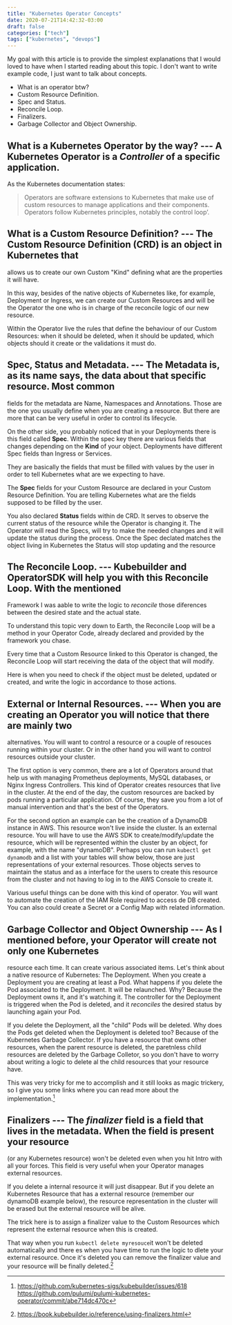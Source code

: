 ```yaml
---
title: "Kubernetes Operator Concepts"
date: 2020-07-21T14:42:32-03:00
draft: false
categories: ["tech"]
tags: ["kubernetes", "devops"]
---
```


My goal with this article is to provide the simplest explanations that I would loved to have when I started reading
about this topic. I don't want to write example code, I just want to talk about concepts. 

- What is an operator btw?
- Custom Resource Definition.
- Spec and Status.
- Reconcile Loop. 
- Finalizers.
- Garbage Collector and Object Ownership.


## What is a Kubernetes Operator by the way?  --- A Kubernetes Operator is a _Controller_ of a specific application.

As the Kubernetes documentation states:

>Operators are software extensions to Kubernetes that make use of custom resources to manage applications and their
>components. Operators follow Kubernetes principles, notably the control loop’.

## What is a Custom Resource Definition?  --- The Custom Resource Definition (CRD) is an object in Kubernetes that
allows us to create our own Custom "Kind" defining what are the properties it will have.

In this way, besides of the native objects of Kubernetes like, for exampĺe, Deployment or Ingress, we can create our
Custom Resources and will be the Operator the one who is in charge of the reconcile logic of our new resource.

Within the Operator live the rules that define the behaviour of our Custom Resources: when it should be deleted, when it
should be updated, which objects should it create or the validations it must do.

## Spec, Status and Metadata.  --- The Metadata is, as its name says, the data about that specific resource. Most common
fields for the metadata are  Name, Namespaces and Annotations. Those are the one you usually define when you are
creating a resource. But there are more that can be very useful in order to control its lifecycle.

On the other side, you probably noticed that in your Deployments there is this field called **Spec**. Within the spec
key there are various fields that changes depending on the **Kind** of your object. Deployments have different Spec
fields than Ingress or Services. 

They are basically the fields that must be filled with values by the user in order to tell Kubernetes what are we
expecting to have. 

The **Spec** fields for your Custom Resource are declared in your Custom Resource Definition. You are telling Kubernetes
what are the fields supposed to be filled by the user.

You also declared **Status** fields within de CRD. It serves to observe the current status of the resource while the
Operator is changing it. The Operator will read the Specs, will try to make the needed changes and it will update the
status during the process. Once the Spec declated matches the object living in Kubernetes the Status will stop updating
and the resource

## The Reconcile Loop.  --- Kubebuilder and OperatorSDK will help you with this Reconcile Loop. With the mentioned
Framework I was aable to write the logic to *reconcile* those diferences between the desired state and the actual state.

To understand this topic very down to Earth, the Reconcile Loop will be a method in your Operator Code, already declared
and provided by the framework you chase. 

Every time that a Custom Resource linked to this Operator is changed, the Reconcile Loop will start receiving the data
of the object that will modify. 

Here is when you need to check if the object must be deleted, updated or created, and write the logic in accordance to
those actions.

## External or Internal Resources.  --- When you are creating an Operator you will notice that there are mainly two
alternatives. You will want to control a resource or a couple of resouces running within your cluster. Or in the other
hand you will want to control resources outside your cluster.

The first option is very common, there are a lot of Operators around that help us with managing Prometheus deployments,
MySQL databases, or Nginx Ingress Controllers. This kind of Operator creates resources that live in the cluster. At the
end of the day, the custom resources are backed by pods running a particular application. Of course, they save you from
a lot of manual intervention and that's the best of the Operators.

For the second option an example can be the creation of a DynamoDB instance in AWS. This resource won't live inside the
cluster. Is an external resource. You will have to use the AWS SDK to create/modify/update the resource, which will be
represented within the cluster by an object, for example, with the name "dynamoDB". Perhaps you can run `kubectl get
dynamodb` and a list with your tables will show below, those are just representations of your external resources. Those
objects serves to maintain the status and as a interface for the users to create this resource from the cluster and not
having to log in to the AWS Console to create it.

Various useful things can be done with this kind of operator. You will want to automate the creation of the IAM Role
required to access de DB created. You can also could create a Secret or a Config Map with related information. 

## Garbage Collector and Object Ownership --- As I mentioned before, your Operator will create not only one Kubernetes
resource each time. It can create various associated items.  Let's think about a native resource of Kubernetes: The
Deployment. When you create a Deployment you are creating at least a Pod. What happens if you delete the Pod associated
to the Deployment. It will be relaunched. Why? Because the Deployment owns it, and it's watching it. The controller for
the Deployment is triggered when the Pod is deleted, and it *reconciles* the desired status by launching again your Pod.

If you delete the Deployment, all the "child" Pods will be deleted. Why does the Pods get deleted when the Deployment is
deleted too? Because of the Kubernetes Garbage Collector. If you have a resource that owns other resources, when the
parent resource is deleted, the paretnless child resources are deleted by the Garbage Colletor, so you don't have to
worry about writing a logic to delete al the child resources that your resource have.

This was very tricky for me to accomplish and it still looks as magic trickery, so I give you some links where you can
read more about the implementation.[^1]




## Finalizers --- The _finalizer_ field is a field that lives in the metadata. When the field is present your resource
(or any Kubernetes resource) won't be deleted even when you hit Intro with all your forces. This field is very useful
when your Operator manages external resources.

If you delete a internal resource it will just disappear. But if you delete an Kubernetes Resource that has a external
resource (remember our dynamoDB example below), the resource representation in the cluster will be erased but the
external resource will be alive. 

The trick here is to assign a finalizer value to the Custom Resources which represent the external resource when this is
created.

That way when you run `kubectl delete myresouce`it won't be deleted automatically and there es when you have time to run
the logic to dlete your external resource. Once it's deleted you can remove the finalizer value and your resource will
be finally deleted.[^2]


[^1]: https://github.com/kubernetes-sigs/kubebuilder/issues/618
https://github.com/pulumi/pulumi-kubernetes-operator/commit/abe714dc470c

[^2]: https://book.kubebuilder.io/reference/using-finalizers.html




